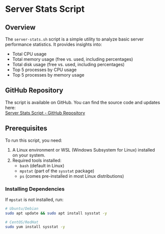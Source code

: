 # **Server Stats Script**

## **Overview**
The `server-stats.sh` script is a simple utility to analyze basic server performance statistics. It provides insights into:
- Total CPU usage
- Total memory usage (free vs. used, including percentages)
- Total disk usage (free vs. used, including percentages)
- Top 5 processes by CPU usage
- Top 5 processes by memory usage

## **GitHub Repository**
The script is available on GitHub. You can find the source code and updates here:  
[Server Stats Script - GitHub Repository](https://github.com/sonali-rajput/Server-Stats-Script)
## **Prerequisites**
To run this script, you need:
1. A Linux environment or WSL (Windows Subsystem for Linux) installed on your system.
2. Required tools installed:
   - `bash` (default in Linux)
   - `mpstat` (part of the `sysstat` package)
   - `ps` (comes pre-installed in most Linux distributions)

### **Installing Dependencies**
If `mpstat` is not installed, run:
```bash
# Ubuntu/Debian
sudo apt update && sudo apt install sysstat -y

# CentOS/RedHat
sudo yum install sysstat -y

